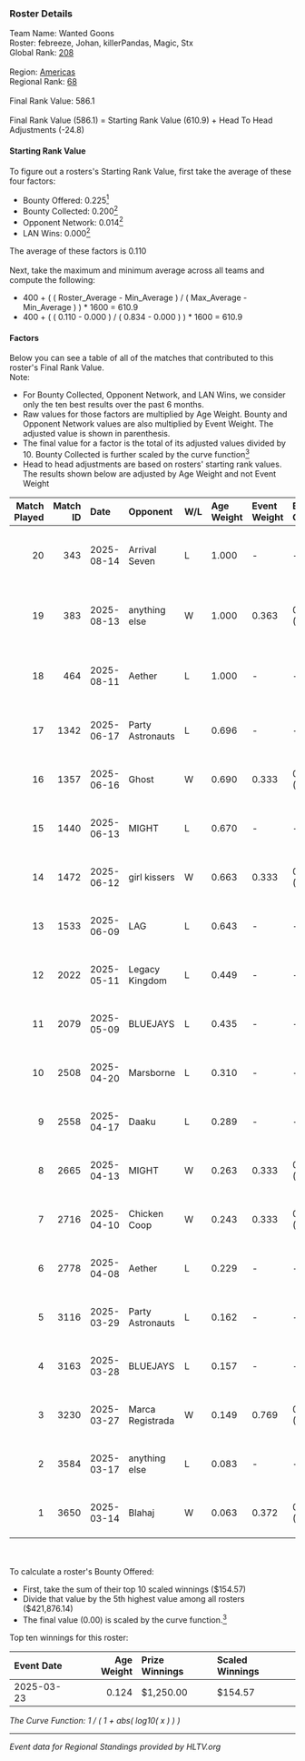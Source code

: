 ### Roster Details<br />
Team Name: Wanted Goons<br />
Roster: febreeze, Johan, killerPandas, Magic, Stx<br />
Global Rank: [208](../../standings_global_2025_09_01.md)<br />
<br />
Region: [Americas]( ../../standings_americas_2025_09_01.md)<br />
Regional Rank: [68]( ../../standings_americas_2025_09_01.md)<br />
<br />
Final Rank Value:  586.1<br />
<br />
Final Rank Value (586.1) = Starting Rank Value (610.9) + Head To Head Adjustments (-24.8)<br />

#### Starting Rank Value<br />
To figure out a rosters's Starting Rank Value, first take the average of these four factors:<br />
- Bounty Offered: 0.225[<sup>1</sup>](#table2)
- Bounty Collected: 0.200[<sup>2</sup>](#table1)
- Opponent Network: 0.014[<sup>2</sup>](#table1)
- LAN Wins: 0.000[<sup>2</sup>](#table1)

The average of these factors is 0.110<br />
<br />
Next, take the maximum and minimum average across all teams and compute the following:<br />
- 400 + ( ( Roster_Average - Min_Average ) / ( Max_Average - Min_Average ) ) * 1600 = 610.9
- 400 + ( ( 0.110 - 0.000 ) / ( 0.834 - 0.000 ) ) * 1600 = 610.9


#### Factors<br />
Below you can see a table of all of the matches that contributed to this roster's Final Rank Value.<br />
Note:<br />

- For Bounty Collected, Opponent Network, and LAN Wins, we consider only the ten best results over the past 6 months.
- Raw values for those factors are multiplied by Age Weight. Bounty and Opponent Network values are also multiplied by Event Weight. The adjusted value is shown in parenthesis.
- The final value for a factor is the total of its adjusted values divided by 10. Bounty Collected is further scaled by the curve function[<sup>3</sup>](#curveFunction)
- Head to head adjustments are based on rosters' starting rank values. The results shown below are adjusted by Age Weight and not Event Weight
<span id="table1"></span><br />


| Match Played | Match ID | Date       | Opponent         | W/L | Age Weight | Event Weight | Bounty Collected | Opponent Network | LAN Wins  | H2H Adj. | Roster                                        |
| -: | -: | :- | :- | :- | :- | :- | :- | :- | :- | -: | :- |
|           20 |      343 | 2025-08-14 | Arrival Seven    | L   | 1.000      | -            | -                | -                | -         |   -12.12 | cutedog, febreeze, Johan, killerPandas, Magic |
|           19 |      383 | 2025-08-13 | anything else    | W   | 1.000      | 0.363        | 0.001 (0.000)    | 0.106 (0.039)    | 0 (0.000) |    16.39 | cutedog, febreeze, Johan, killerPandas, Magic |
|           18 |      464 | 2025-08-11 | Aether           | L   | 1.000      | -            | -                | -                | -         |   -16.90 | cutedog, febreeze, Johan, killerPandas, Magic |
|           17 |     1342 | 2025-06-17 | Party Astronauts | L   | 0.696      | -            | -                | -                | -         |    -7.93 | febreeze, Johan, killerPandas, Magic, Stx     |
|           16 |     1357 | 2025-06-16 | Ghost            | W   | 0.690      | 0.333        | 0.001 (0.000)    | 0.090 (0.021)    | 0 (0.000) |    10.38 | febreeze, Johan, killerPandas, Magic, Stx     |
|           15 |     1440 | 2025-06-13 | MIGHT            | L   | 0.670      | -            | -                | -                | -         |    -9.84 | febreeze, Johan, killerPandas, Magic, Stx     |
|           14 |     1472 | 2025-06-12 | girl kissers     | W   | 0.663      | 0.333        | 0.001 (0.000)    | 0.107 (0.024)    | 0 (0.000) |    10.56 | febreeze, Johan, killerPandas, Magic, Stx     |
|           13 |     1533 | 2025-06-09 | LAG              | L   | 0.643      | -            | -                | -                | -         |    -5.42 | febreeze, Johan, killerPandas, Magic, Stx     |
|           12 |     2022 | 2025-05-11 | Legacy Kingdom   | L   | 0.449      | -            | -                | -                | -         |    -6.06 | febreeze, Johan, killerPandas, KmZ, Magic     |
|           11 |     2079 | 2025-05-09 | BLUEJAYS         | L   | 0.435      | -            | -                | -                | -         |    -1.42 | febreeze, Johan, killerPandas, KmZ, Magic     |
|           10 |     2508 | 2025-04-20 | Marsborne        | L   | 0.310      | -            | -                | -                | -         |    -1.87 | febreeze, Johan, killerPandas, KmZ, Magic     |
|            9 |     2558 | 2025-04-17 | Daaku            | L   | 0.289      | -            | -                | -                | -         |    -5.82 | febreeze, Johan, killerPandas, KmZ, Magic     |
|            8 |     2665 | 2025-04-13 | MIGHT            | W   | 0.263      | 0.333        | 0.000 (0.000)    | 0.224 (0.020)    | 0 (0.000) |     4.57 | febreeze, Johan, killerPandas, KmZ, Magic     |
|            7 |     2716 | 2025-04-10 | Chicken Coop     | W   | 0.243      | 0.333        | 0.001 (0.000)    | 0.063 (0.005)    | 0 (0.000) |     4.23 | febreeze, Johan, killerPandas, KmZ, Magic     |
|            6 |     2778 | 2025-04-08 | Aether           | L   | 0.229      | -            | -                | -                | -         |    -3.22 | febreeze, Johan, killerPandas, KmZ, Magic     |
|            5 |     3116 | 2025-03-29 | Party Astronauts | L   | 0.162      | -            | -                | -                | -         |    -1.90 | febreeze, Johan, killerPandas, KmZ, Magic     |
|            4 |     3163 | 2025-03-28 | BLUEJAYS         | L   | 0.157      | -            | -                | -                | -         |    -0.48 | febreeze, Johan, killerPandas, KmZ, Magic     |
|            3 |     3230 | 2025-03-27 | Marca Registrada | W   | 0.149      | 0.769        | 0.001 (0.000)    | 0.301 (0.035)    | 0 (0.000) |     2.67 | febreeze, Johan, killerPandas, KmZ, Magic     |
|            2 |     3584 | 2025-03-17 | anything else    | L   | 0.083      | -            | -                | -                | -         |    -1.28 | febreeze, Johan, killerPandas, KmZ, Magic     |
|            1 |     3650 | 2025-03-14 | Blahaj           | W   | 0.063      | 0.372        | 0.000 (0.000)    | 0.000 (0.000)    | 0 (0.000) |     0.70 | febreeze, Johan, killerPandas, KmZ, Magic     |

<br />
<span id="table2"></span><br />
To calculate a roster's Bounty Offered:<br />

- First, take the sum of their top 10 scaled winnings ($154.57)
- Divide that value by the 5th highest value among all rosters ($421,876.14)
- The final value (0.00) is scaled by the curve function.[<sup>3</sup>](#curveFunction)

Top ten winnings for this roster:<br />

| Event Date | Age Weight | Prize Winnings | Scaled Winnings |
| :- | -: | :- | :- |
| 2025-03-23 |      0.124 | $1,250.00      | $154.57         |


<span id="curveFunction"></span>_The Curve Function: 1 / ( 1 + abs( log10( x ) ) )_<br />

---
_Event data for Regional Standings provided by HLTV.org_<br />
